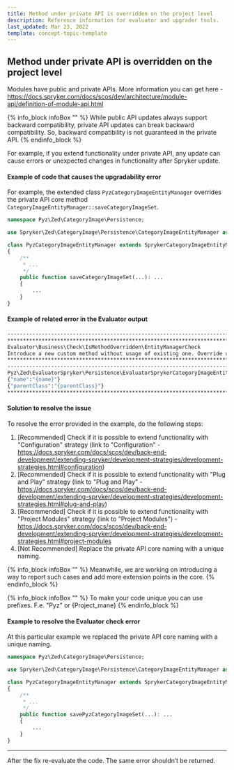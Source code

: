 ```yaml
---
title: Method under private API is overridden on the project level
description: Reference information for evaluator and upgrader tools.
last_updated: Mar 23, 2022
template: concept-topic-template
---
```


## Method under private API is overridden on the project level

Modules have public and private APIs. More information you can get here - https://docs.spryker.com/docs/scos/dev/architecture/module-api/definition-of-module-api.html

{% info_block infoBox "" %}
While public API updates always support backward compatibility, private API updates can break backward compatibility. So, backward compatibility is not guaranteed in the private API.
{% endinfo_block %}

For example, if you extend functionality under private API, any update can cause errors or unexpected changes in functionality after Spryker update.

#### Example of code that causes the upgradability error

For example, the extended class `PyzCategoryImageEntityManager` overrides the private API core method `CategoryImageEntityManager::saveCategoryImageSet`.

```php
namespace Pyz\Zed\CategoryImage\Persistence;

use Spryker\Zed\CategoryImage\Persistence\CategoryImageEntityManager as SprykerCategoryImageEntityManager;

class PyzCategoryImageEntityManager extends SprykerCategoryImageEntityManager
{
    /**
     * ...
     */
    public function saveCategoryImageSet(...): ...
    {
        ...
    }
}
```

#### Example of related error in the Evaluator output

```bash
------------------------------------------------------------------------------------
************************************************************************************************************************
Evaluator\Business\Check\IsMethodOverridden\EntityManagerCheck
Introduce a new custom method without usage of existing one. Override usage of the current method in all usage of public API.
************************************************************************************************************************
------------------------------------------------------------------------------------
Pyz\Zed\EvaluatorSpryker\Persistence\EvaluatorSprykerCategoryImageEntityManager
{"name":"{name}"}
{"parentClass":"{parentClass}"}
************************************************************************************************************************
```
#### Solution to resolve the issue

To resolve the error provided in the example, do the following steps:
1. [Recommended] Check if it is possible to extend functionality with "Configuration" strategy (link to "Configuration" - https://docs.spryker.com/docs/scos/dev/back-end-development/extending-spryker/development-strategies/development-strategies.html#configuration)
2. [Recommended] Check if it is possible to extend functionality with "Plug and Play" strategy (link to "Plug and Play" - https://docs.spryker.com/docs/scos/dev/back-end-development/extending-spryker/development-strategies/development-strategies.html#plug-and-play)
3. [Recommended] Check if it is possible to extend functionality with "Project Modules" strategy (link to "Project Modules") - https://docs.spryker.com/docs/scos/dev/back-end-development/extending-spryker/development-strategies/development-strategies.html#project-modules
4. [Not Recommended] Replace the private API core naming with a unique naming.

{% info_block infoBox "" %}
Meanwhile, we are working on introducing a way to report such cases and add more extension points in the core.
{% endinfo_block %}

{% info_block infoBox "" %}
To make your code unique you can use prefixes. F.e. "Pyz" or {Project_mane}
{% endinfo_block %}

#### Example to resolve the Evaluator check error

At this particular example we replaced the private API core naming with a unique naming.

```php
namespace Pyz\Zed\CategoryImage\Persistence;

use Spryker\Zed\CategoryImage\Persistence\CategoryImageEntityManager as SprykerCategoryImageEntityManager;

class PyzCategoryImageEntityManager extends SprykerCategoryImageEntityManager
{
    /**
     * ...
     */
    public function savePyzCategoryImageSet(...): ...
    {
        ...
    }
}
```
---
After the fix re-evaluate the code. The same error shouldn’t be returned.


